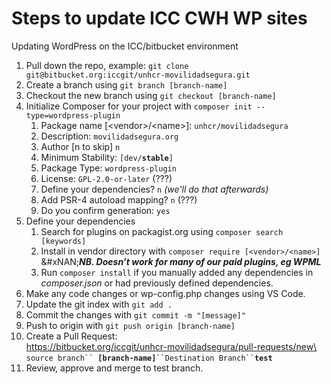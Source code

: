 # Steps to update ICC CWH WP sites

Updating WordPress on the ICC/bitbucket environment

1. Pull down the repo, example:  `git clone git@bitbucket.org:iccgit/unhcr-movilidadsegura.git`
2. Create a branch using `git branch [branch-name]`
3. Checkout the new branch using `git checkout [branch-name]`
4. Initialize Composer for your project with `composer init --type=wordpress-plugin`
   1. ⁠Package name \[\<vendor>/\<name>]: `unhcr/movilidadsegura`
   2. Description: `movilidadsegura.org`
   3. ⁠Author \[n to skip] `n`
   4. Minimum Stability: `[dev/`**`stable`**`]`
   5. Package Type: `wordpress-plugin`
   6. License: `GPL-2.0-or-later` (???)
   7. ⁠Define your dependencies? `n` _(we'll do that afterwards)_
   8. Add PSR-4 autoload mapping? `n` (???)
   9. Do you confirm generation: `yes`
5. Define your dependencies
   1. Search for plugins on packagist.org using `composer search [keywords]`
   2. Install in vendor directory with `composer require [<vendor>/<name>]`\
      &#xNAN;_**NB. Doesn’t work for many of our paid plugins, eg WPML**_
   3. Run `composer install` if you manually added any dependencies in _composer.json_ or had previously defined dependencies.
6. Make any code changes or wp-config.php changes using VS Code.
7. Update the git index with `git add .`
8. Commit the changes with `git commit -m "[message]"`
9. Push to origin with `git push origin [branch-name]`
10. Create a Pull Request:\
    [https://bitbucket.org/iccgit/unhcr-movilidadsegura/pull-requests/new\
    ](https://bitbucket.org/iccgit/unhcr-movilidadsegura/pull-requests/new)`source branch`` `**`[branch-name]`**` ``Destination Branch`` `**`test`**
11. Review, approve and merge to test branch.
